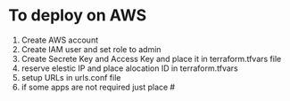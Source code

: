# To deploy on AWS
1. Create AWS account
2. Create IAM user and set role to admin
3. Create Secrete Key and Access Key and place it in terraform.tfvars file
5. reserve elestic IP and place alocation ID in terraform.tfvars
6. setup URLs in urls.conf file
7. if some apps are not required just place #


